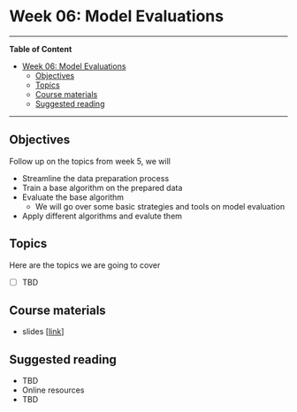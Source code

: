 # Week 06: Model Evaluations
---

**Table of Content**
- [Week 06: Model Evaluations](#week-06-model-evaluations)
  - [Objectives](#objectives)
  - [Topics](#topics)
  - [Course materials](#course-materials)
  - [Suggested reading](#suggested-reading)

---
## Objectives
Follow up on the topics from week 5, we will
* Streamline the data preparation process
* Train a base algorithm on the prepared data
* Evaluate the base algorithm
  * We will go over some basic strategies and tools on model evaluation
* Apply different algorithms and evalute them

## Topics
Here are the topics we are going to cover
* [ ] TBD


## Course materials
* slides [[link](TBD)]

## Suggested reading
* TBD
* Online resources
* TBD